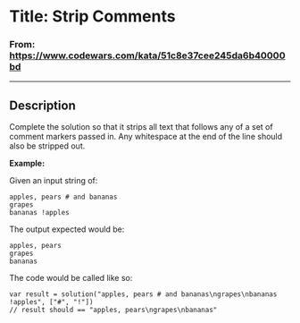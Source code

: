 # Title: Strip Comments

### From: https://www.codewars.com/kata/51c8e37cee245da6b40000bd

***

## Description

Complete the solution so that it strips all text that follows any of a set of comment markers passed in. Any whitespace at the end of the line should also be stripped out.

**Example:**

Given an input string of:

    apples, pears # and bananas
    grapes
    bananas !apples

The output expected would be:

    apples, pears
    grapes
    bananas

The code would be called like so:

    var result = solution("apples, pears # and bananas\ngrapes\nbananas !apples", ["#", "!"])
    // result should == "apples, pears\ngrapes\nbananas"